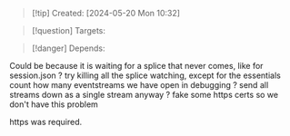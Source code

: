 
>[!tip] Created: [2024-05-20 Mon 10:32]

>[!question] Targets: 

>[!danger] Depends: 

Could be because it is waiting for a splice that never comes, like for session.json ?
try killing all the splice watching, except for the essentials
count how many eventstreams we have open in debugging ?
send all streams down as a single stream anyway ?
fake some https certs so we don't have this problem

https was required.